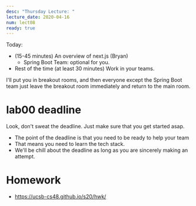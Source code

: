 ```yaml
---
desc: "Thursday Lecture: "
lecture_date: 2020-04-16
num: lect08
ready: true
---
```



Today: 

* (15-45 minutes) An overview of next.js (Bryan)
  - Spring Boot Team: optional for you.  
* Rest of the time (at least 30 minutes) Work in your teams.

I'll put you in breakout rooms, and then everyone except the Spring Boot team just leave the breakout room immediately and return to the main room.

# lab00 deadline

Look, don't sweat the deadline.  Just make sure that you get started asap.

* The point of the deadline is that you need to be ready to help your team
* That means you need to learn the tech stack.
* We'll be chill about the deadline as long as you are sincerely making an attempt.

# Homework 

* <https://ucsb-cs48.github.io/s20/hwk/>


